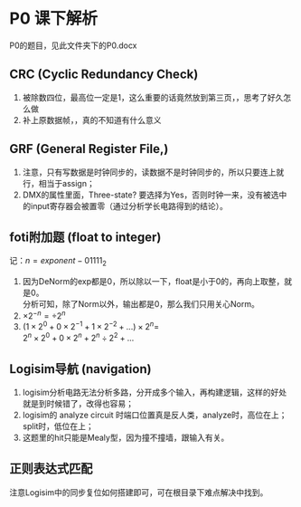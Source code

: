 # P0 课下解析

P0的题目，见此文件夹下的P0.docx

## CRC (Cyclic Redundancy Check)
1. 被除数四位，最高位一定是1，这么重要的话竟然放到第三页，，思考了好久怎么做
2. 补上原数据帧，，真的不知道有什么意义

## GRF (General Register File,)
1. 注意，只有写数据是时钟同步的，读数据不是时钟同步的，所以只要连上就行，相当于assign；
2. DMX的属性里面，Three-state? 要选择为Yes，否则时钟一来，没有被选中的input寄存器会被置零（通过分析学长电路得到的结论）。

## foti附加题 (float to integer)
记：$n=exponent - 01111_2$ 
1. 因为DeNorm的exp都是0，所以除以一下，float是小于0的，再向上取整，就是0。  
   分析可知，除了Norm以外，输出都是0，那么我们只用关心Norm。
2. $×2^{-n}=÷2^n$
3. $(1\times2^{0}+0\times2^{-1}+1\times2^{-2}+...)\times2^{n}=$  
   $2^{n}\times 2^{0}+0\times2^{n}+2^{n}\div2^{2}+...$

## Logisim导航 (navigation)
1. logisim分析电路无法分析多路，分开成多个输入，再构建逻辑，这样的好处就是到时候错了，改得也容易；
2. logisim的 analyze circuit 时端口位置真是反人类，analyze时，高位在上；split时，低位在上；
3. 这题里的hit只能是Mealy型，因为撞不撞墙，跟输入有关。

## 正则表达式匹配

注意Logisim中的同步复位如何搭建即可，可在根目录下难点解决中找到。